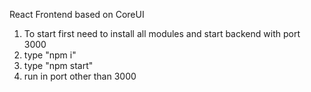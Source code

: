 React Frontend based on CoreUI

1. To start first need to install all modules and start backend with port 3000
2. type "npm i"
3. type "npm start"
4. run in port other than 3000